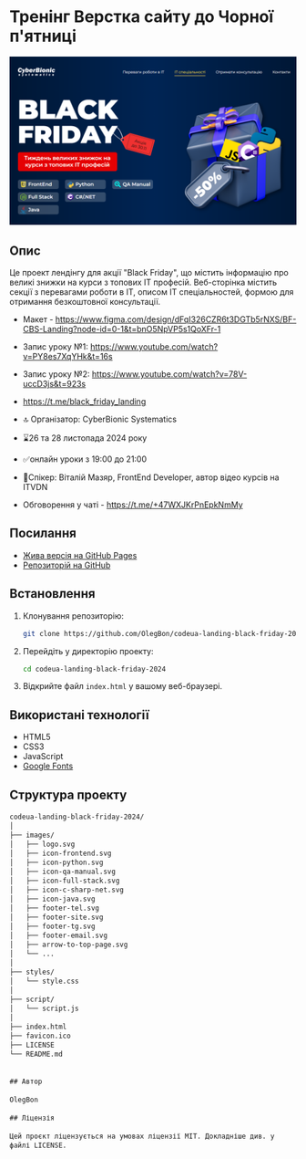 # Тренінг Верстка сайту до Чорної п'ятниці

![Landing Page Screenshot](./images/screenshot.png)

## Опис

Це проект лендінгу для акції "Black Friday", що містить інформацію про великі знижки на курси з топових IT професій. Веб-сторінка містить секції з перевагами роботи в IT, описом IT спеціальностей, формою для отримання безкоштовної консультації.

- Макет - https://www.figma.com/design/dFqI326CZR6t3DGTb5rNXS/BF-CBS-Landing?node-id=0-1&t=bnO5NpVP5s1QoXFr-1

- Запис уроку №1: https://www.youtube.com/watch?v=PY8es7XqYHk&t=16s
- Запис уроку №2: https://www.youtube.com/watch?v=78V-uccD3js&t=923s

- https://t.me/black_friday_landing

- 🔝 Організатор: CyberBionic Systematics
- ⌛️26 та 28 листопада 2024 року
- ✅онлайн уроки з 19:00 до 21:00
- 🙋Спікер: Віталій Мазяр, FrontEnd Developer, автор відео курсів на ITVDN
- Обговорення у чаті - https://t.me/+47WXJKrPnEpkNmMy

## Посилання

- [Жива версія на GitHub Pages](https://olegbon.github.io/codeua-landing-black-friday-2024/)
- [Репозиторій на GitHub](https://github.com/OlegBon/codeua-landing-black-friday-2024)

## Встановлення

1. Клонування репозиторію:

   ```sh
   git clone https://github.com/OlegBon/codeua-landing-black-friday-2024.git
   ```

2. Перейдіть у директорію проекту:

   ```sh
   cd codeua-landing-black-friday-2024
   ```

3. Відкрийте файл `index.html` у вашому веб-браузері.

## Використані технології

- HTML5
- CSS3
- JavaScript
- [Google Fonts](https://fonts.google.com/)

## Структура проекту

```plaintext
codeua-landing-black-friday-2024/
│
├── images/
│   ├── logo.svg
│   ├── icon-frontend.svg
│   ├── icon-python.svg
│   ├── icon-qa-manual.svg
│   ├── icon-full-stack.svg
│   ├── icon-c-sharp-net.svg
│   ├── icon-java.svg
│   ├── footer-tel.svg
│   ├── footer-site.svg
│   ├── footer-tg.svg
│   ├── footer-email.svg
│   ├── arrow-to-top-page.svg
│   └── ...
│
├── styles/
│   └── style.css
│
├── script/
│   └── script.js
│
├── index.html
├── favicon.ico
├── LICENSE
└── README.md


## Автор

OlegBon

## Ліцензія

Цей проєкт ліцензується на умовах ліцензії MIT. Докладніше див. у файлі LICENSE.
```
